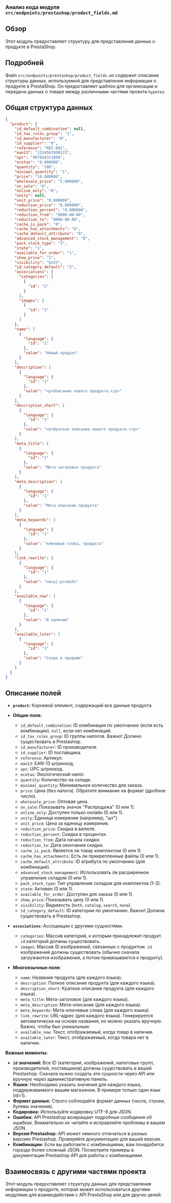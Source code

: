### Анализ кода модуля `src/endpoints/prestashop/product_fields.md`

## Обзор

Этот модуль предоставляет структуру для представления данных о продукте в PrestaShop.

## Подробней

Файл `src/endpoints/prestashop/product_fields.md` содержит описание структуры данных, используемой для представления информации о продукте в PrestaShop. Он предоставляет шаблон для организации и передачи данных о товаре между различными частями проекта `hypotez`.

## Общая структура данных

```json
{
  "product": {
    "id_default_combination": null,
    "id_tax_rules_group": "1",
    "id_manufacturer": "0",
    "id_supplier": "0",
    "reference": "REF-001",
    "ean13": "1234567890123",
    "upc": "987654321098",
    "ecotax": "0.000000",
    "quantity": "100",
    "minimal_quantity": "1",
    "price": "10.000000",
    "wholesale_price": "5.000000",
    "on_sale": "0",
    "online_only": "0",
    "unity": null,
    "unit_price": "0.000000",
    "reduction_price": "0.000000",
    "reduction_percent": "0.000000",
    "reduction_from": "0000-00-00",
    "reduction_to": "0000-00-00",
    "cache_is_pack": "0",
    "cache_has_attachments": "0",
    "cache_default_attribute": "0",
    "advanced_stock_management": "0",
    "pack_stock_type": "3",
    "state": "1",
    "available_for_order": "1",
    "show_price": "1",
    "visibility": "both",
    "id_category_default": "2",
    "associations": {
      "categories": [
        {
          "id": "2"
        }
      ],
      "images": [
        {
          "id": "1"
        }
      ]
    },
    "name": [
      {
        "language": {
          "id": "1"
        },
        "value": "Новый продукт"
      }
    ],
    "description": [
      {
        "language": {
          "id": "1"
        },
        "value": "<p>Описание нового продукта.</p>"
      }
    ],
    "description_short": [
      {
        "language": {
          "id": "1"
        },
        "value": "<p>Краткое описание нового продукта.</p>"
      }
    ],
    "meta_title": [
      {
        "language": {
          "id": "1"
        },
        "value": "Мета заголовок продукта"
      }
    ],
    "meta_description": [
      {
        "language": {
          "id": "1"
        },
        "value": "Мета описание продукта"
      }
    ],
    "meta_keywords": [
      {
        "language": {
          "id": "1"
        },
        "value": "ключевые слова, продукта"
      }
    ],
    "link_rewrite": [
      {
        "language": {
          "id": "1"
        },
        "value": "novyj-produkt"
      }
    ],
    "available_now": [
      {
        "language": {
          "id": "1"
        },
        "value": "В наличии"
      }
    ],
    "available_later": [
      {
        "language": {
          "id": "1"
        },
        "value": "Скоро в продаже"
      }
    ]
  }
}
```

## Описание полей

*   **`product`:** Корневой элемент, содержащий все данные продукта.

*   **Общие поля:**

    *   `id_default_combination`: ID комбинации по умолчанию (если есть комбинации). `null`, если нет комбинаций.
    *   `id_tax_rules_group`: ID группы налогов.  Важно! Должно существовать в Prestashop.
    *   `id_manufacturer`: ID производителя.
    *   `id_supplier`: ID поставщика.
    *   `reference`: Артикул.
    *   `ean13`: EAN-13 штрихкод.
    *   `upc`: UPC штрихкод.
    *   `ecotax`: Экологический налог.
    *   `quantity`: Количество на складе.
    *   `minimal_quantity`: Минимальное количество для заказа.
    *   `price`: Цена (без налога).  Обратите внимание на формат (дробное число).
    *   `wholesale_price`: Оптовая цена.
    *   `on_sale`: Показывать значок "Распродажа" (0 или 1).
    *   `online_only`: Доступен только онлайн (0 или 1).
    *   `unity`: Единица измерения (например, "шт").
    *   `unit_price`: Цена за единицу измерения.
    *   `reduction_price`: Скидка в валюте.
    *   `reduction_percent`: Скидка в процентах.
    *   `reduction_from`: Дата начала скидки.
    *   `reduction_to`: Дата окончания скидки.
    *   `cache_is_pack`: Является ли товар комплектом (0 или 1).
    *   `cache_has_attachments`: Есть ли прикрепленные файлы (0 или 1).
    *   `cache_default_attribute`: ID атрибута по умолчанию (для комбинаций).
    *   `advanced_stock_management`: Использовать ли расширенное управление складом (0 или 1).
    *   `pack_stock_type`: Тип управления складом для комплектов (1-3).
    *   `state`: Активен (0 или 1).
    *   `available_for_order`: Доступен для заказа (0 или 1).
    *   `show_price`: Показывать цену (0 или 1).
    *   `visibility`: Видимость (`both`, `catalog`, `search`, `none`).
    *   `id_category_default`: ID категории по умолчанию. Важно! Должна существовать в Prestashop.

*   **`associations`:** Ассоциации с другими сущностями.

    *   `categories`: Массив категорий, к которым принадлежит продукт.  `id` категорий должны существовать.
    *   `images`: Массив ID изображений, связанных с продуктом. `id` изображений должны существовать (обычно сначала загружаются изображения, а потом привязываются к продукту).

*   **Многоязычные поля:**

    *   `name`: Название продукта (для каждого языка).
    *   `description`: Полное описание продукта (для каждого языка).
    *   `description_short`: Краткое описание продукта (для каждого языка).
    *   `meta_title`: Мета-заголовок (для каждого языка).
    *   `meta_description`: Мета-описание (для каждого языка).
    *   `meta_keywords`: Мета-ключевые слова (для каждого языка).
    *   `link_rewrite`: URL-адрес (для каждого языка). Генерируется автоматически на основе названия, но можно указать вручную. Важно, чтобы был уникальным.
    *   `available_now`: Текст, отображаемый, когда товар в наличии.
    *   `available_later`: Текст, отображаемый, когда товара нет в наличии.

**Важные моменты:**

*   **`id` значений:** Все ID (категорий, изображений, налоговых групп, производителей, поставщиков) должны существовать в вашей Prestashop. Сначала нужно создать эти сущности через API или вручную через административную панель.
*   **Языки:** Необходимо указать значения для каждого языка, поддерживаемого вашим магазином. В примере только один язык (id=1).
*   **Формат данных:** Строго соблюдайте формат данных (числа, строки, булевы значения).
*   **Кодировка:** Используйте кодировку UTF-8 для JSON.
*   **Ошибки:** API Prestashop возвращает подробные сообщения об ошибках. Внимательно их читайте и исправляйте проблемы в вашем JSON.
*   **Версия Prestashop:** API может немного отличаться в разных версиях Prestashop. Проверяйте документацию для вашей версии.
*   **Комбинации:** Если вы работаете с комбинациями, вам понадобится гораздо более сложный JSON. Посмотрите примеры в документации Prestashop API для работы с комбинациями.

## Взаимосвязь с другими частями проекта

Этот модуль предоставляет структуру данных для представления информации о продукте, которая может использоваться другими модулями для взаимодействия с API PrestaShop или для других целей.